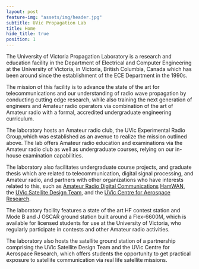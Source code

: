 ```yaml
---
layout: post
feature-img: "assets/img/header.jpg"
subtitle: UVic Propagation Lab
title: Home
hide_title: true
position: 1
---
```

The University of Victoria Propagation Laboratory is a research and education facility in the Department of Electrical and Computer Engineering at the University of Victoria, in Victoria, British Columbia, Canada which has been around since the establishment of the ECE Department in the 1990s.

The mission of this facility is to advance the state of the art for telecommunications and our understanding of radio wave propagation by conducting cutting edge research, while also training the next generation of engineers and Amateur radio operators via combination of the art of Amateur radio with a formal, accredited undergraduate engineering curriculum. 

The laboratory hosts an Amateur radio club, the UVic Experimental Radio Group,which was established as an avenue to realize the mission outlined above. The lab offers Amateur radio education and examinations via the Amateur radio club as well as undergraduate courses, relying on our in-house examination capabilities. 

The laboratory also facilitates undergraduate course projects, and graduate thesis which are related to telecommunication, digital signal processing, and Amateur radio, and partners with other organizations who have interests related to this, such as [Amateur Radio Digital Communications](https://www.ardc.net/) [HamWAN](https://hamwan.org), the [UVic Satellite Design Team](http://uvsd.ca), and the [UVic Centre for Aerospace Research](https://www.uvic-cfar.com/).

The laboratory facility features a state of the art HF contest station and Mode B and J OSCAR ground station built around a Flex-6600M, which is available for licensed students for use at the University of Victoria, who regularly participate in contests and other Amateur radio activities. 

The laboratory also hosts the satellite ground station of a partnership comprising the UVic Satellite Design Team and the UVic Centre for Aerospace Research, which offers students the opportunity to get practical exposure to satellite communication via real life satellite missions.